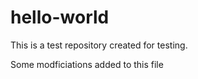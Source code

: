 # hello-world
This is a test repository created for testing.

Some modficiations added to this file
